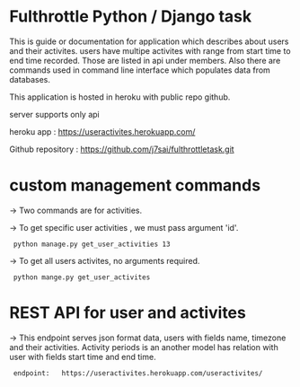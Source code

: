 # Fulthrottle Python / Django task

This is guide or documentation for application which describes about users and their activites. users have multipe activites with range from start time to end time recorded. Those are listed in api under members. Also there are commands used in command line interface which populates data from databases.  

This application is hosted in heroku with public repo github.

server supports only api 

heroku app : https://useractivites.herokuapp.com/

Github repository : https://github.com/j7sai/fulthrottletask.git

# custom management commands
  -> Two commands are for activities.
  
  -> To get specific user activities , we must pass argument 'id'.
  
     python manage.py get_user_activities 13
   
  -> To get all users activites, no arguments required.
  
     python mange.py get_user_activites
    
# REST API for user and activites
  -> This endpoint serves json format data, users with fields name, timezone and their activities. Activity periods is an another model        has relation with user with fields start time and end time.
  
     endpoint:   https://useractivites.herokuapp.com/useractivites/
